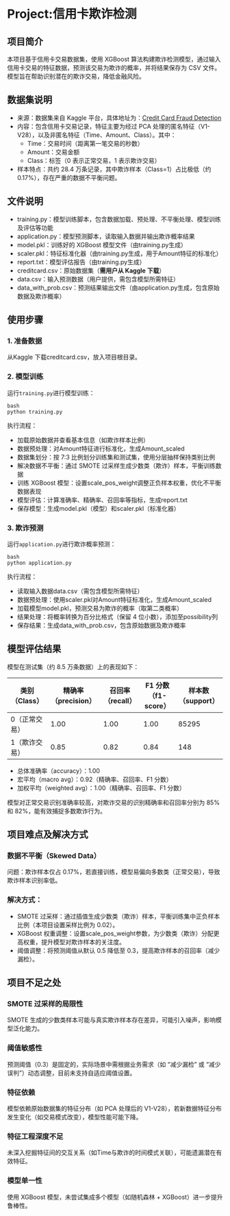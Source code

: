 # Project:信用卡欺诈检测

## 项目简介
本项目基于信用卡交易数据集，使用 XGBoost 算法构建欺诈检测模型，通过输入信用卡交易的特征数据，预测该交易为欺诈的概率，并将结果保存为 CSV 文件。模型旨在帮助识别潜在的欺诈交易，降低金融风险。

## 数据集说明
- 来源：数据集来自 Kaggle 平台，具体地址为：[Credit Card Fraud Detection](https://www.kaggle.com/datasets/mlg-ulb/creditcardfraud "Credit Card Fraud Detection") 
- 内容：包含信用卡交易记录，特征主要为经过 PCA 处理的匿名特征（V1-V28），以及非匿名特征（Time、Amount、Class）。其中：
  - Time：交易时间（距离第一笔交易的秒数）
  - Amount：交易金额
  - Class：标签（0 表示正常交易，1 表示欺诈交易）
- 样本特点：共约 28.4 万条记录，其中欺诈样本（Class=1）占比极低（约 0.17%），存在严重的数据不平衡问题。

## 文件说明
- training.py：模型训练脚本，包含数据加载、预处理、不平衡处理、模型训练及评估等功能
- application.py：模型预测脚本，读取输入数据并输出欺诈概率结果
- model.pkl：训练好的 XGBoost 模型文件（由training.py生成）
- scaler.pkl：特征标准化器（由training.py生成，用于Amount特征的标准化）
- report.txt：模型评估报告（由training.py生成）
- creditcard.csv：原始数据集（**需用户从 Kaggle 下载**）
- data.csv：输入预测数据（用户提供，需包含模型所需特征）
- data_with_prob.csv：预测结果输出文件（由application.py生成，包含原始数据及欺诈概率）

## 使用步骤
### 1. 准备数据
从Kaggle 下载creditcard.csv，放入项目根目录。
### 2. 模型训练
运行`training.py`进行模型训练：

```
bash
python training.py
```
执行流程：

- 加载原始数据并查看基本信息（如欺诈样本比例）
- 数据预处理：对Amount特征进行标准化，生成Amount_scaled
- 数据集划分：按 7:3 比例划分训练集和测试集，使用分层抽样保持类别比例
- 解决数据不平衡：通过 SMOTE 过采样生成少数类（欺诈）样本，平衡训练数据
- 训练 XGBoost 模型：设置scale_pos_weight调整正负样本权重，优化不平衡数据表现
- 模型评估：计算准确率、精确率、召回率等指标，生成report.txt
- 保存模型：生成model.pkl（模型）和scaler.pkl（标准化器）
### 3. 欺诈预测
运行`application.py`进行欺诈概率预测：

```
bash
python application.py
```
执行流程：

- 读取输入数据data.csv（需包含模型所需特征）
- 数据预处理：使用scaler.pkl对Amount特征标准化，生成Amount_scaled
- 加载模型model.pkl，预测交易为欺诈的概率（取第二类概率）
- 结果处理：将概率转换为百分比格式（保留 4 位小数），添加至possibility列
- 保存结果：生成data_with_prob.csv，包含原始数据及欺诈概率

## 模型评估结果
模型在测试集（约 8.5 万条数据）上的表现如下：

|类别（Class）|精确率（precision）|召回率（recall）|F1 分数（f1-score）|样本数（support）|
|-----------|-----------------|---------------|-----------------|--------------|
|0（正常交易）|1.00|1.00|1.00|85295|
|1（欺诈交易）|0.85|0.82|0.84|148|

- 总体准确率（accuracy）：1.00
- 宏平均（macro avg）：0.92（精确率、召回率、F1 分数）
- 加权平均（weighted avg）：1.00（精确率、召回率、F1 分数）

模型对正常交易识别准确率较高，对欺诈交易的识别精确率和召回率分别为 85% 和 82%，能有效捕捉多数欺诈行为。

## 项目难点及解决方式
### 数据不平衡（Skewed Data）
问题：欺诈样本仅占 0.17%，若直接训练，模型易偏向多数类（正常交易），导致欺诈样本识别率低。
### 解决方式：
- SMOTE 过采样：通过插值生成少数类（欺诈）样本，平衡训练集中正负样本比例（本项目设置采样比例为 0.02）。
- XGBoost 权重调整：设置scale_pos_weight参数，为少数类（欺诈）分配更高权重，提升模型对欺诈样本的关注度。
- 阈值调整：将预测阈值从默认 0.5 降低至 0.3，提高欺诈样本的召回率（减少漏检）。
## 项目不足之处
### SMOTE 过采样的局限性
SMOTE 生成的少数类样本可能与真实欺诈样本存在差异，可能引入噪声，影响模型泛化能力。
### 阈值敏感性
预测阈值（0.3）是固定的，实际场景中需根据业务需求（如 “减少漏检” 或 “减少误判”）动态调整，目前未支持自适应阈值设置。
### 特征依赖
模型依赖原始数据集的特征分布（如 PCA 处理后的 V1-V28），若新数据特征分布发生变化（如交易模式改变），模型性能可能下降。
### 特征工程深度不足
未深入挖掘特征间的交互关系（如Time与欺诈的时间模式关联），可能遗漏潜在有效特征。
### 模型单一性
使用 XGBoost 模型，未尝试集成多个模型（如随机森林 + XGBoost）进一步提升鲁棒性。